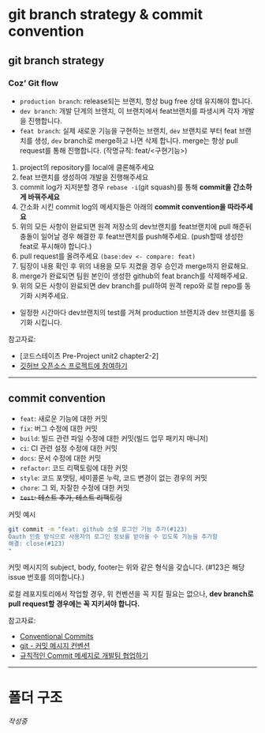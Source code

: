 # git branch strategy & commit convention

## git branch strategy

### Coz’ Git flow

- `production branch`: release되는 브랜치, 항상 bug free 상태 유지해야 합니다.
- `dev branch`: 개발 단계의 브랜치, 이 브랜치에서 feat브랜치를 파생시켜 각자 개발을 진행합니다.
- `feat branch`: 실제 새로운 기능을 구현하는 브랜치, `dev` 브랜치로 부터 feat 브랜치를 생성, `dev` branch로 merge하고 나면 삭제 합니다. merge는 항상 pull request를 통해 진행합니다. (작명규칙: feat/<구현기능>)

<!-- ~~솔직히 이 밑에 부분 맞는지 모르겠습니다..~~
~~레포 하나 파서 확인해 봐야 될듯~~

### fork로 하는 방법

1. 원본 repository(codestates-seb/seb39_pre_041)를 내 github 계정으로 fork 합니다.
2. 내 github 계정의 원격 repo를 로컬로 clone 합니다.
3. dev 브랜치에서 새로운 기능 구현을 위한 feat 브랜치 생성하여 개발을 진행해주세요.
4. feat 브랜치에서 기능 개발이 완료되면 원본 레포지토리로 pull request
- 일정한 시간마다 dev브랜치의 test를 거쳐 production 브랜치과 dev 브랜치를 동기화 시킵니다. -->

<!-- ### 바로 clone 하는 방법 -->

1. project의 repository를 local에 클론해주세요
2. feat 브랜치를 생성하여 개발을 진행해주세요
3. commit log가 지저분할 경우 `rebase -i`(git squash)를 통해 **commit을 간소하게 바꿔주세요**
4. 간소화 시킨 commit log의 메세지들은 아래의 **commit convention을 따라주세요**
5. 위의 모든 사항이 완료되면 원격 저장소의 dev브랜치를 feat브랜치에 pull 해준뒤 충돌이 일어날 경우 해결한 후 feat브랜치를 push해주세요. (push할때 생성한 feat로 푸시해야 합니다.)
6. pull request를 올려주세요 `(base:dev <- compare: feat)`
7. 팀장이 내용 확인 후 위의 내용을 모두 지켰을 경우 승인과 merge까지 완료해요.
8. merge가 완료되면 팀원 본인이 생성한 github의 feat branch를 삭제해주세요.
9. 위의 모든 사항이 완료되면 dev branch를 pull하여 원격 repo와 로컬 repo를 동기화 시켜주세요.
- 일정한 시간마다 dev브랜치의 test를 거쳐 production 브랜치과 dev 브랜치를 동기화 시킵니다.

참고자료:

- [코드스테이츠 Pre-Project unit2 chapter2-2]
- [깃허브 오픈소스 프로젝트에 참여하기](https://cselabnotes.com/kr/2021/03/26/46/)

---

## commit convention

- `feat`: 새로운 기능에 대한 커밋
- `fix`: 버그 수정에 대한 커밋
- `build`: 빌드 관련 파일 수정에 대한 커밋(빌드 업무 패키지 매니저)
- `ci`: CI 관련 설정 수정에 대한 커밋
- `docs`: 문서 수정에 대한 커밋
- `refactor`: 코드 리팩토링에 대한 커밋
- `style`: 코드 포맷팅, 세미콜론 누락, 코드 변경이 없는 경우의 커밋
- `chore`: 그 외, 자잘한 수정에 대한 커밋
- ~~`test`: 테스트 추가, 테스트 리팩토링~~

커밋 예시

```bash
git commit -m "feat: github 소셜 로그인 기능 추가(#123)
Oauth 인증 방식으로 사용자의 로그인 정보를 받아올 수 있도록 기능을 추가함
해결: close(#123)
"
```

커밋 메시지의 subject, body, footer는 위와 같은 형식을 갖습니다. (#123은 해당 issue 번호를 의미합니다.)

로컬 레포지토리에서 작업할 경우, 위 컨벤션을 꼭 지킬 필요는 없으나, **dev branch로 pull request할 경우에는 꼭 지키셔야 합니다.**

참고자료:

- [Conventional Commits](https://www.conventionalcommits.org/ko/v1.0.0/#%ea%b7%9c%ea%b2%a9)
- [git - 커밋 메시지 컨벤션](https://doublesprogramming.tistory.com/256)
- [규칙적인 Commit 메세지로 개발팀 협업하기](https://xtring-dev.tistory.com/m/entry/Git-%EA%B7%9C%EC%B9%99%EC%A0%81%EC%9D%B8-Commit-%EB%A9%94%EC%84%B8%EC%A7%80%EB%A1%9C-%EA%B0%9C%EB%B0%9C%ED%8C%80-%ED%98%91%EC%97%85%ED%95%98%EA%B8%B0-%F0%9F%91%BE)

---

# 폴더 구조

_작성중_
